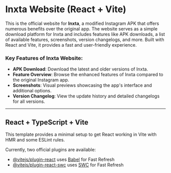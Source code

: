 # Inxta Website (React + Vite)

This is the official website for **Inxta**, a modified Instagram APK that offers numerous benefits over the original app. The website serves as a simple download platform for Inxta and includes features like APK downloads, a list of available features, screenshots, version changelogs, and more. Built with React and Vite, it provides a fast and user-friendly experience.

### Key Features of Inxta Website:
- **APK Download**: Download the latest and older versions of Inxta.
- **Feature Overview**: Browse the enhanced features of Inxta compared to the original Instagram app.
- **Screenshots**: Visual previews showcasing the app's interface and additional options.
- **Version Changelog**: View the update history and detailed changelogs for all versions.

---

## React + TypeScript + Vite

This template provides a minimal setup to get React working in Vite with HMR and some ESLint rules.

Currently, two official plugins are available:

- [@vitejs/plugin-react](https://github.com/vitejs/vite-plugin-react/blob/main/packages/plugin-react/README.md) uses [Babel](https://babeljs.io/) for Fast Refresh
- [@vitejs/plugin-react-swc](https://github.com/vitejs/vite-plugin-react-swc) uses [SWC](https://swc.rs/) for Fast Refresh
